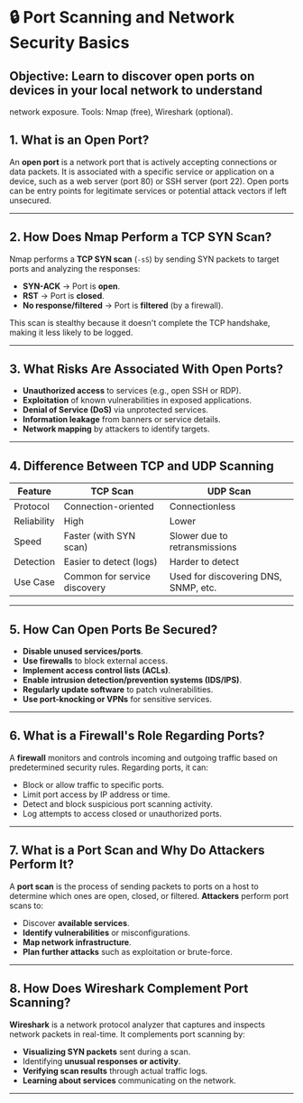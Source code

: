
# 🔒 Port Scanning and Network Security Basics

## Objective: Learn to discover open ports on devices in your local network to understand 
network exposure. 
Tools:  Nmap (free), Wireshark (optional).

## 1. What is an Open Port?
An **open port** is a network port that is actively accepting connections or data packets. It is associated with a specific service or application on a device, such as a web server (port 80) or SSH server (port 22). Open ports can be entry points for legitimate services or potential attack vectors if left unsecured.

---

## 2. How Does Nmap Perform a TCP SYN Scan?
Nmap performs a **TCP SYN scan** (`-sS`) by sending SYN packets to target ports and analyzing the responses:
- **SYN-ACK** → Port is **open**.
- **RST** → Port is **closed**.
- **No response/filtered** → Port is **filtered** (by a firewall).

This scan is stealthy because it doesn't complete the TCP handshake, making it less likely to be logged.

---

## 3. What Risks Are Associated With Open Ports?
- **Unauthorized access** to services (e.g., open SSH or RDP).
- **Exploitation** of known vulnerabilities in exposed applications.
- **Denial of Service (DoS)** via unprotected services.
- **Information leakage** from banners or service details.
- **Network mapping** by attackers to identify targets.

---

## 4. Difference Between TCP and UDP Scanning
| Feature       | TCP Scan                         | UDP Scan                           |
|---------------|----------------------------------|------------------------------------|
| Protocol      | Connection-oriented              | Connectionless                     |
| Reliability   | High                            | Lower                              |
| Speed         | Faster (with SYN scan)          | Slower due to retransmissions      |
| Detection     | Easier to detect (logs)         | Harder to detect                   |
| Use Case      | Common for service discovery     | Used for discovering DNS, SNMP, etc. |

---

## 5. How Can Open Ports Be Secured?
- **Disable unused services/ports**.
- **Use firewalls** to block external access.
- **Implement access control lists (ACLs)**.
- **Enable intrusion detection/prevention systems (IDS/IPS)**.
- **Regularly update software** to patch vulnerabilities.
- **Use port-knocking or VPNs** for sensitive services.

---

## 6. What is a Firewall's Role Regarding Ports?
A **firewall** monitors and controls incoming and outgoing traffic based on predetermined security rules. Regarding ports, it can:
- Block or allow traffic to specific ports.
- Limit port access by IP address or time.
- Detect and block suspicious port scanning activity.
- Log attempts to access closed or unauthorized ports.

---

## 7. What is a Port Scan and Why Do Attackers Perform It?
A **port scan** is the process of sending packets to ports on a host to determine which ones are open, closed, or filtered. **Attackers** perform port scans to:
- Discover **available services**.
- **Identify vulnerabilities** or misconfigurations.
- **Map network infrastructure**.
- **Plan further attacks** such as exploitation or brute-force.

---

## 8. How Does Wireshark Complement Port Scanning?
**Wireshark** is a network protocol analyzer that captures and inspects network packets in real-time. It complements port scanning by:
- **Visualizing SYN packets** sent during a scan.
- Identifying **unusual responses or activity**.
- **Verifying scan results** through actual traffic logs.
- **Learning about services** communicating on the network.

---

